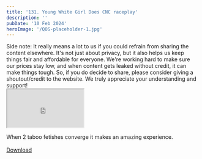 ```yaml
---
title: '131. Young White Girl Does CNC raceplay'
description: ''
pubDate: '10 Feb 2024'
heroImage: '/QOS-placeholder-1.jpg'
---
```

<div class="video_paragraph_header"> Side note: It really means a lot to us if you could refrain from sharing the content elsewhere. It's not just about privacy, but it also helps us keep things fair and affordable for everyone. We're working hard to make sure our prices stay low, and when content gets leaked without credit, it can make things tough. So, if you do decide to share, please consider giving a shoutout/credit to the website. We truly appreciate your understanding and support!</div>

<iframe src="https://drive.google.com/file/d/1HPOVsVoSWcdgHJ72i2DRJ_0OdZBRLQTC/preview" width="200" height="100" allow="autoplay" allowfullscreen="allowfullscreen"></iframe>

When 2 taboo fetishes converge it makes an amazing experience.
<br>
<br>
<a class="read_more" href="https://drive.google.com/file/d/1HPOVsVoSWcdgHJ72i2DRJ_0OdZBRLQTC/view?usp=sharing">Download</a>
